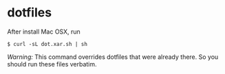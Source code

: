 dotfiles
=====
After install Mac OSX, run
```
$ curl -sL dot.xar.sh | sh
```

*Warning:* 
This command overrides dotfiles that were already there.
So you should run these files verbatim.
